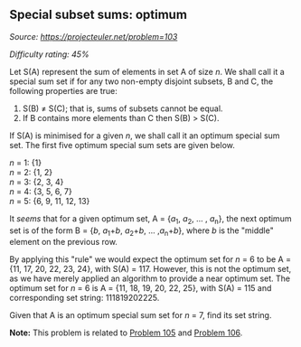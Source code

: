 Special subset sums: optimum
----------------------------

*Source: https://projecteuler.net/problem=103*


*Difficulty rating: 45%*

Let S(A) represent the sum of elements in set A of size *n*. We shall
call it a special sum set if for any two non-empty disjoint subsets, B
and C, the following properties are true:

1.  S(B) ≠ S(C); that is, sums of subsets cannot be equal.
2.  If B contains more elements than C then S(B) \> S(C).

If S(A) is minimised for a given *n*, we shall call it an optimum
special sum set. The first five optimum special sum sets are given
below.

*n* = 1: {1}\
*n* = 2: {1, 2}\
*n* = 3: {2, 3, 4}\
*n* = 4: {3, 5, 6, 7}\
*n* = 5: {6, 9, 11, 12, 13}

It *seems* that for a given optimum set, A = {*a*<sub>1</sub>, *a*<sub>2</sub>, ... ,
*a*<sub>n</sub>}, the next optimum set is of the form B = {*b*, *a*<sub>1</sub>+*b*,
*a*<sub>2</sub>+*b*, ... ,*a*<sub>n</sub>+*b*}, where *b* is the "middle" element on the
previous row.

By applying this "rule" we would expect the optimum set for *n* = 6 to
be A = {11, 17, 20, 22, 23, 24}, with S(A) = 117. However, this is not
the optimum set, as we have merely applied an algorithm to provide a
near optimum set. The optimum set for *n* = 6 is A = {11, 18, 19, 20,
22, 25}, with S(A) = 115 and corresponding set string: 111819202225.

Given that A is an optimum special sum set for *n* = 7, find its set
string.

**Note:** This problem is related to [Problem 105](problem=105) and [Problem
106](problem=106).

